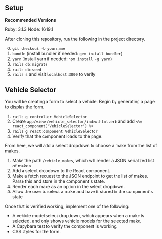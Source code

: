 ## Setup

**Recommended Versions**

Ruby: 3.1.3
Node: 16.19.1

After cloning this repository, run the following in the project directory.

0. `git checkout -b yourname`
1. `bundle` (install bundler if needed: `gem install bundler`)
2. `yarn` (install yarn if needed: `npm install -g yarn`)
3. `rails db:migrate`
4. `rails db:seed`
5. `rails s` and visit `localhost:3000` to verify

## Vehicle Selector

You will be creating a form to select a vehicle. Begin by generating a page to display the form.

1. `rails g controller VehicleSelector`
2. Create `app/views/vehicle_selector/index.html.erb` and add `<%= react_component('VehicleSelector') %>`
3. `rails g react:component VehicleSelector`
4. Verify that the component loads to the page.

From here, we will add a select dropdown to choose a make from the list of makes.

1. Make the path `/vehicle_makes`, which will render a JSON serialized list of makes.
2. Add a select dropdown to the React component.
3. Make a fetch request to the JSON endpoint to get the list of makes. Parse this and store in the component's state.
4. Render each make as an option in the select dropdown.
5. Allow the user to select a make and have it stored in the component's state.

Once that is verified working, implement one of the following:

- A vehicle model select dropdown, which appears when a make is selected, and only shows vehicle models for the selected make.
- A Capybara test to verify the component is working.
- CSS styles for the form.
